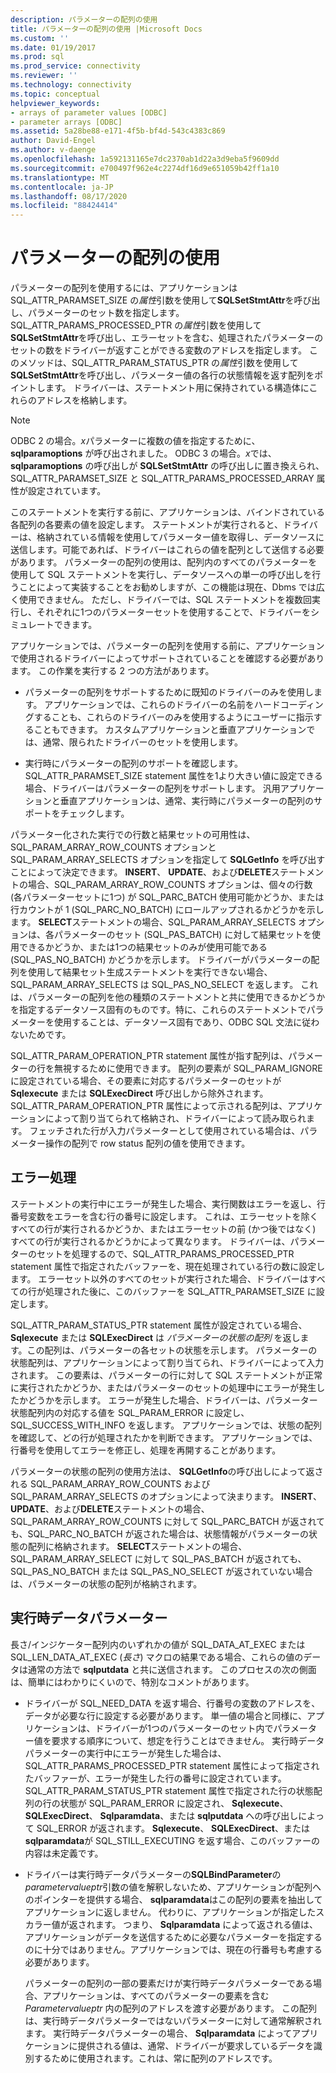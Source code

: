 ```yaml
---
description: パラメーターの配列の使用
title: パラメーターの配列の使用 |Microsoft Docs
ms.custom: ''
ms.date: 01/19/2017
ms.prod: sql
ms.prod_service: connectivity
ms.reviewer: ''
ms.technology: connectivity
ms.topic: conceptual
helpviewer_keywords:
- arrays of parameter values [ODBC]
- parameter arrays [ODBC]
ms.assetid: 5a28be88-e171-4f5b-bf4d-543c4383c869
author: David-Engel
ms.author: v-daenge
ms.openlocfilehash: 1a592131165e7dc2370ab1d22a3d9eba5f9609dd
ms.sourcegitcommit: e700497f962e4c2274df16d9e651059b42ff1a10
ms.translationtype: MT
ms.contentlocale: ja-JP
ms.lasthandoff: 08/17/2020
ms.locfileid: "88424414"
---
```

# <a name="using-arrays-of-parameters"></a>パラメーターの配列の使用
パラメーターの配列を使用するには、アプリケーションは SQL_ATTR_PARAMSET_SIZE の*属性*引数を使用して**SQLSetStmtAttr**を呼び出し、パラメーターのセット数を指定します。 SQL_ATTR_PARAMS_PROCESSED_PTR の*属性*引数を使用して**SQLSetStmtAttr**を呼び出し、エラーセットを含む、処理されたパラメーターのセットの数をドライバーが返すことができる変数のアドレスを指定します。 このメソッドは、SQL_ATTR_PARAM_STATUS_PTR の*属性*引数を使用して**SQLSetStmtAttr**を呼び出し、パラメーター値の各行の状態情報を返す配列をポイントします。 ドライバーは、ステートメント用に保持されている構造体にこれらのアドレスを格納します。  
  
> [!NOTE]  
>  ODBC 2 の場合。*x*パラメーターに複数の値を指定するために、 **sqlparamoptions** が呼び出されました。 ODBC 3 の場合。*x*では、 **sqlparamoptions** の呼び出しが **SQLSetStmtAttr** の呼び出しに置き換えられ、SQL_ATTR_PARAMSET_SIZE と SQL_ATTR_PARAMS_PROCESSED_ARRAY 属性が設定されています。  
  
 このステートメントを実行する前に、アプリケーションは、バインドされている各配列の各要素の値を設定します。 ステートメントが実行されると、ドライバーは、格納されている情報を使用してパラメーター値を取得し、データソースに送信します。可能であれば、ドライバーはこれらの値を配列として送信する必要があります。 パラメーターの配列の使用は、配列内のすべてのパラメーターを使用して SQL ステートメントを実行し、データソースへの単一の呼び出しを行うことによって実装することをお勧めしますが、この機能は現在、Dbms では広く使用できません。 ただし、ドライバーでは、SQL ステートメントを複数回実行し、それぞれに1つのパラメーターセットを使用することで、ドライバーをシミュレートできます。  
  
 アプリケーションでは、パラメーターの配列を使用する前に、アプリケーションで使用されるドライバーによってサポートされていることを確認する必要があります。 この作業を実行する 2 つの方法があります。  
  
-   パラメーターの配列をサポートするために既知のドライバーのみを使用します。 アプリケーションでは、これらのドライバーの名前をハードコーディングすることも、これらのドライバーのみを使用するようにユーザーに指示することもできます。 カスタムアプリケーションと垂直アプリケーションでは、通常、限られたドライバーのセットを使用します。  
  
-   実行時にパラメーターの配列のサポートを確認します。 SQL_ATTR_PARAMSET_SIZE statement 属性を1より大きい値に設定できる場合、ドライバーはパラメーターの配列をサポートします。 汎用アプリケーションと垂直アプリケーションは、通常、実行時にパラメーターの配列のサポートをチェックします。  
  
 パラメーター化された実行での行数と結果セットの可用性は、SQL_PARAM_ARRAY_ROW_COUNTS オプションと SQL_PARAM_ARRAY_SELECTS オプションを指定して **SQLGetInfo** を呼び出すことによって決定できます。 **INSERT**、 **UPDATE**、および**DELETE**ステートメントの場合、SQL_PARAM_ARRAY_ROW_COUNTS オプションは、個々の行数 (各パラメーターセットに1つ) が SQL_PARC_BATCH 使用可能かどうか、または行カウントが 1 (SQL_PARC_NO_BATCH) にロールアップされるかどうかを示します。 **SELECT**ステートメントの場合、SQL_PARAM_ARRAY_SELECTS オプションは、各パラメーターのセット (SQL_PAS_BATCH) に対して結果セットを使用できるかどうか、または1つの結果セットのみが使用可能である (SQL_PAS_NO_BATCH) かどうかを示します。 ドライバーがパラメーターの配列を使用して結果セット生成ステートメントを実行できない場合、SQL_PARAM_ARRAY_SELECTS は SQL_PAS_NO_SELECT を返します。 これは、パラメーターの配列を他の種類のステートメントと共に使用できるかどうかを指定するデータソース固有のものです。特に、これらのステートメントでパラメーターを使用することは、データソース固有であり、ODBC SQL 文法に従わないためです。  
  
 SQL_ATTR_PARAM_OPERATION_PTR statement 属性が指す配列は、パラメーターの行を無視するために使用できます。 配列の要素が SQL_PARAM_IGNORE に設定されている場合、その要素に対応するパラメーターのセットが **Sqlexecute** または **SQLExecDirect** 呼び出しから除外されます。 SQL_ATTR_PARAM_OPERATION_PTR 属性によって示される配列は、アプリケーションによって割り当てられて格納され、ドライバーによって読み取られます。 フェッチされた行が入力パラメーターとして使用されている場合は、パラメーター操作の配列で row status 配列の値を使用できます。  
  
## <a name="error-processing"></a>エラー処理  
 ステートメントの実行中にエラーが発生した場合、実行関数はエラーを返し、行番号変数をエラーを含む行の番号に設定します。 これは、エラーセットを除くすべての行が実行されるかどうか、またはエラーセットの前 (かつ後ではなく) すべての行が実行されるかどうかによって異なります。 ドライバーは、パラメーターのセットを処理するので、SQL_ATTR_PARAMS_PROCESSED_PTR statement 属性で指定されたバッファーを、現在処理されている行の数に設定します。 エラーセット以外のすべてのセットが実行された場合、ドライバーはすべての行が処理された後に、このバッファーを SQL_ATTR_PARAMSET_SIZE に設定します。  
  
 SQL_ATTR_PARAM_STATUS_PTR statement 属性が設定されている場合、 **Sqlexecute** または **SQLExecDirect** は *パラメーターの状態の配列* を返します。この配列は、パラメーターの各セットの状態を示します。 パラメーターの状態配列は、アプリケーションによって割り当てられ、ドライバーによって入力されます。 この要素は、パラメーターの行に対して SQL ステートメントが正常に実行されたかどうか、またはパラメーターのセットの処理中にエラーが発生したかどうかを示します。 エラーが発生した場合、ドライバーは、パラメーター状態配列内の対応する値を SQL_PARAM_ERROR に設定し、SQL_SUCCESS_WITH_INFO を返します。 アプリケーションでは、状態の配列を確認して、どの行が処理されたかを判断できます。 アプリケーションでは、行番号を使用してエラーを修正し、処理を再開することがあります。  
  
 パラメーターの状態の配列の使用方法は、 **SQLGetInfo**の呼び出しによって返される SQL_PARAM_ARRAY_ROW_COUNTS および SQL_PARAM_ARRAY_SELECTS のオプションによって決まります。 **INSERT**、 **UPDATE**、および**DELETE**ステートメントの場合、SQL_PARAM_ARRAY_ROW_COUNTS に対して SQL_PARC_BATCH が返されても、SQL_PARC_NO_BATCH が返された場合は、状態情報がパラメーターの状態の配列に格納されます。 **SELECT**ステートメントの場合、SQL_PARAM_ARRAY_SELECT に対して SQL_PAS_BATCH が返されても、SQL_PAS_NO_BATCH または SQL_PAS_NO_SELECT が返されていない場合は、パラメーターの状態の配列が格納されます。  
  
## <a name="data-at-execution-parameters"></a>実行時データパラメーター  
 長さ/インジケーター配列内のいずれかの値が SQL_DATA_AT_EXEC または SQL_LEN_DATA_AT_EXEC (*長さ*) マクロの結果である場合、これらの値のデータは通常の方法で **sqlputdata** と共に送信されます。 このプロセスの次の側面は、簡単にはわかりにくいので、特別なコメントがあります。  
  
-   ドライバーが SQL_NEED_DATA を返す場合、行番号の変数のアドレスを、データが必要な行に設定する必要があります。 単一値の場合と同様に、アプリケーションは、ドライバーが1つのパラメーターのセット内でパラメーター値を要求する順序について、想定を行うことはできません。 実行時データパラメーターの実行中にエラーが発生した場合は、SQL_ATTR_PARAMS_PROCESSED_PTR statement 属性によって指定されたバッファーが、エラーが発生した行の番号に設定されています。 SQL_ATTR_PARAM_STATUS_PTR statement 属性で指定された行の状態配列の行の状態が SQL_PARAM_ERROR に設定され、 **Sqlexecute**、 **SQLExecDirect**、 **Sqlparamdata**、または **sqlputdata** への呼び出しによって SQL_ERROR が返されます。 **Sqlexecute**、 **SQLExecDirect**、または**sqlparamdata**が SQL_STILL_EXECUTING を返す場合、このバッファーの内容は未定義です。  
  
-   ドライバーは実行時データパラメーターの**SQLBindParameter**の*parametervalueptr*引数の値を解釈しないため、アプリケーションが配列へのポインターを提供する場合、 **sqlparamdata**はこの配列の要素を抽出してアプリケーションに返しません。 代わりに、アプリケーションが指定したスカラー値が返されます。 つまり、 **Sqlparamdata** によって返される値は、アプリケーションがデータを送信するために必要なパラメーターを指定するのに十分ではありません。アプリケーションでは、現在の行番号も考慮する必要があります。  
  
     パラメーターの配列の一部の要素だけが実行時データパラメーターである場合、アプリケーションは、すべてのパラメーターの要素を含む *Parametervalueptr* 内の配列のアドレスを渡す必要があります。 この配列は、実行時データパラメーターではないパラメーターに対して通常解釈されます。 実行時データパラメーターの場合、 **Sqlparamdata** によってアプリケーションに提供される値は、通常、ドライバーが要求しているデータを識別するために使用されます。これは、常に配列のアドレスです。
